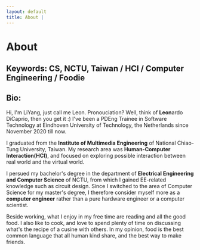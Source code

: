 ```yaml
---
layout: default
title: About | 
---
```


# About

## Keywords: CS, NCTU, Taiwan / HCI / Computer Engineering / Foodie

## Bio:

Hi, I'm LiYang, just call me Leon. Pronouciation? Well, think of **Leon**ardo DiCaprio, then you get it :) I've been a PDEng Trainee in Software Technology at Eindhoven University of Technology, the Netherlands since November 2020 till now.

I graduated from the **Institute of Multimedia Engineering** of National Chiao-Tung University, Taiwan. My research area was **Human-Computer Interaction(HCI)**, and focused on exploring possible interaction between real world and the virtual world.  

I persued my bachelor's degree in the department of **Electrical Engineering and Computer Science** of NCTU, from which I gained EE-related knowledge such as circuit design. Since I switched to the area of Computer Science for my master's degree, I therefore consider myself more as a **computer engineer** rather than a pure hardware engineer or a computer scientist.

Beside working, what I enjoy in my free time are reading and all the good food. I also like to cook, and love to spend plenty of time on discussing what's the recipe of a cusine with others. In my opinion, food is the best common language that all human kind share, and the best way to make friends.  

<!-- <img src="/images/about/IMG_2586_crop.jpg"
    style="width: 80%;
    height: 80%;
    display: block;
    margin-left: auto;
    margin-right: auto"
    > -->
